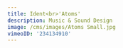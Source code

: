 ```yaml
---
title: Ident<br>'Atoms'
description: Music & Sound Design
image: /cms/images/Atoms Small.jpg
vimeoID: '234134910'
---
```










